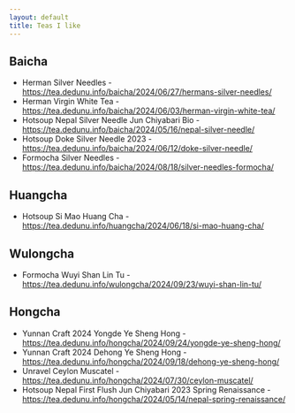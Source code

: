 ```yaml
---
layout: default
title: Teas I like
---
```


## Baicha

- Herman Silver Needles - <https://tea.dedunu.info/baicha/2024/06/27/hermans-silver-needles/>
- Herman Virgin White Tea - <https://tea.dedunu.info/baicha/2024/06/03/herman-virgin-white-tea/>
- Hotsoup Nepal Silver Needle Jun Chiyabari Bio - <https://tea.dedunu.info/baicha/2024/05/16/nepal-silver-needle/>
- Hotsoup Doke Silver Needle 2023 - <https://tea.dedunu.info/baicha/2024/06/12/doke-silver-needle/>
- Formocha Silver Needles - <https://tea.dedunu.info/baicha/2024/08/18/silver-needles-formocha/>

## Huangcha

- Hotsoup Si Mao Huang Cha - <https://tea.dedunu.info/huangcha/2024/06/18/si-mao-huang-cha/>

## Wulongcha

- Formocha Wuyi Shan Lin Tu - <https://tea.dedunu.info/wulongcha/2024/09/23/wuyi-shan-lin-tu/>

## Hongcha

- Yunnan Craft 2024 Yongde Ye Sheng Hong - <https://tea.dedunu.info/hongcha/2024/09/24/yongde-ye-sheng-hong/>
- Yunnan Craft 2024 Dehong Ye Sheng Hong - <https://tea.dedunu.info/hongcha/2024/09/18/dehong-ye-sheng-hong/>
- Unravel Ceylon Muscatel - <https://tea.dedunu.info/hongcha/2024/07/30/ceylon-muscatel/>
- Hotsoup Nepal First Flush Jun Chiyabari 2023 Spring Renaissance - <https://tea.dedunu.info/hongcha/2024/05/14/nepal-spring-renaissance/>